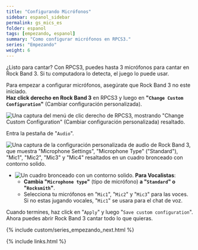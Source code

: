```yaml
---
title: "Configurando Micrófonos"
sidebar: espanol_sidebar
permalink: gs_mics_es
folder: espanol
tags: [empezando, espanol]
summary: "Como configurar micrófonos en RPCS3."
series: "Empezando"
weight: 6
---
```


¿Listo para cantar? Con RPCS3, puedes hasta 3 micrófonos para cantar en Rock Band 3. Si tu computadora lo detecta, el juego lo puede usar.

Para empezar a configurar micrófonos, asegúrate que Rock Band 3 no este iniciado.  
**Haz click derecho en Rock Band 3** en RPCS3 y luego en **"`Change Custom Configuration`"** (Cambiar configuración personalizada).  

![Una captura del menú de clic derecho de RPCS3, mostrando "Change Custom Configuration" (Cambiar configuración personalizada) resaltado.](https://carlmylo.github.io/rb3-pc/images/cust/rpcs3customconfigchange.png "Change Custom Configuration")

Entra la pestaña de "`Audio`".

![Una captura de la configuración personalizada de audio de Rock Band 3, que muestra "Microphone Settings", "Microphone Type" ("Standard"), "Mic1", "Mic2", "Mic3" y "Mic4" resaltados en un cuadro bronceado con contorno solido.](https://carlmylo.github.io/rb3-pc/images/cust/audio.png "Audio")

* ![Un cuadro bronceado con un contorno solido.](https://carlmylo.github.io/rb3-pc/images/cust/smalltan.png "Cuadro bronceado") **Para Vocalistas**: 
	* **Cambia "`Microphone type`"** (tipo de micrófono) **a "`Standard`" o "`Rocksmith`"**.
	* Selecciona tu micrófonos en "`Mic1`", "`Mic2`" y "`Mic3`" para las voces. Si no estas jugando vocales, "`Mic1`" se usara para el chat de voz.

Cuando termines, haz click en "`Apply`" y luego "`Save custom configuration`".  
Ahora puedes abrir Rock Band 3 cantar todo lo que quieras.


{% include custom/series_empezando_next.html %}

{% include links.html %}